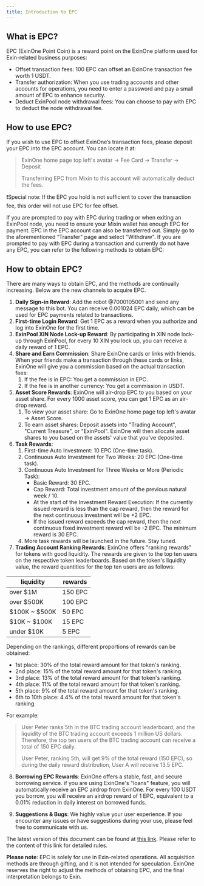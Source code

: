 ```yaml
---
title: Introduction to EPC
---
```


## What is EPC?

EPC (ExinOne Point Coin) is a reward point on the ExinOne platform used for Exin-related business purposes:

- Offset transaction fees: 100 EPC can offset an ExinOne transaction fee worth 1 USDT.
- Transfer authorization: When you use trading accounts and other accounts for operations, you need to enter a password and pay a small amount of EPC to enhance security.
- Deduct ExinPool node withdrawal fees: You can choose to pay with EPC to deduct the node withdrawal fee.

## How to use EPC?

If you wish to use EPC to offset ExinOne’s transaction fees, please deposit your EPC into the EPC account. You can locate it at:

> ExinOne home page top left's avatar -> Fee Card -> Transfer -> Deposit
>
> Transferring EPC from Mixin to this account will automatically deduct the fees.

❗️Special note: If the EPC you hold is not sufficient to cover the transaction fee, this order will not use EPC for fee offset.

If you are prompted to pay with EPC during trading or when exiting an ExinPool node, you need to ensure your Mixin wallet has enough EPC for payment. EPC in the EPC account can also be transferred out. Simply go to the aforementioned “Transfer” page and select "Withdraw". If you are prompted to pay with EPC during a transaction and currently do not have any EPC, you can refer to the following methods to obtain EPC: 

## How to obtain EPC?

There are many ways to obtain EPC, and the methods are continually increasing. Below are the new channels to acquire EPC.

1. **Daily Sign-in Reward**: Add the robot @7000105001 and send any message to this bot. You can receive 0.001024 EPC daily, which can be used for EPC payments related to transactions.
2. **First-time Login Reward**: Get 1 EPC as a reward when you authorize and log into ExinOne for the first time.
3. **ExinPool XIN Node Lock-up Reward**: By participating in XIN node lock-up through ExinPool, for every 10 XIN you lock up, you can receive a daily reward of 1 EPC.
4. **Share and Earn Commission**: Share ExinOne cards or links with friends. When your friends make a transaction through these cards or links, ExinOne will give you a commission based on the actual transaction fees:
   1. If the fee is in EPC: You get a commission in EPC.
   2. If the fee is in another currency: You get a commission in USDT.
5. **Asset Score Rewards**: ExinOne will air-drop EPC to you based on your asset share. For every 1000 asset score, you can get 1 EPC as an air-drop reward.
   1. To view your asset share: Go to ExinOne home page top left's avatar -> Asset Score.
   2. To earn asset shares: Deposit assets into "Trading Account", "Current Treasure", or "ExinPool". ExinOne will then allocate asset shares to you based on the assets' value that you've deposited.
6. **Task Rewards**:
   1. First-time Auto Investment: 10 EPC (One-time task).
   2. Continuous Auto Investment for Two Weeks: 20 EPC (One-time task).
   3. Continuous Auto Investment for Three Weeks or More (Periodic Task):
      - Basic Reward: 30 EPC.
      - Cap Reward: Total investment amount of the previous natural week / 10.
      - At the start of the Investment Reward Execution: If the currently issued reward is less than the cap reward, then the reward for the next continuous investment will be +2 EPC.
      - If the issued reward exceeds the cap reward, then the next continuous fixed investment reward will be -2 EPC. The minimum reward is 30 EPC.
   4. More task rewards will be launched in the future. Stay tuned.
7. **Trading Account Ranking Rewards**: ExinOne offers "ranking rewards" for tokens with good liquidity. The rewards are given to the top ten users on the respective token leaderboards. Based on the token's liquidity value, the reward quantities for the top ten users are as follows: 

| liquidity     | rewards |
| ------------- | ------- |
| over $1M      | 150 EPC |
| over $500K    | 100 EPC |
| $100K ~ $500K | 50 EPC  |
| $10K ~ $100K  | 15 EPC  |
| under $10K    | 5 EPC   |

Depending on the rankings, different proportions of rewards can be obtained:

- 1st place: 30% of the total reward amount for that token's ranking.
- 2nd place: 15% of the total reward amount for that token's ranking.
- 3rd place: 13% of the total reward amount for that token's ranking.
- 4th place: 11% of the total reward amount for that token's ranking.
- 5th place: 9% of the total reward amount for that token's ranking.
- 6th to 10th place: 4.4% of the total reward amount for that token's ranking.

 For example:

> User Peter ranks 5th in the BTC trading account leaderboard, and the liquidity of the BTC trading account exceeds 1 million US dollars. Therefore, the top ten users of the BTC trading account can receive a total of 150 EPC daily.
>
> User Peter, ranking 5th, will get 9% of the total reward (150 EPC), so during the daily reward distribution, User A will receive 13.5 EPC.

8. **Borrowing EPC Rewards**: ExinOne offers a stable, fast, and secure borrowing service. if you are using ExinOne's "loans" feature, you will automatically receive an EPC airdrop from ExinOne. For every 100 USDT you borrow, you will receive an airdrop reward of 1 EPC, equivalent to a 0.01% reduction in daily interest on borrowed funds.

9. **Suggestions & Bugs**: We highly value your user experience. If you encounter any issues or have suggestions during your use, please feel free to communicate with us.



The latest version of this document can be found at [this link](https://support.exinone.com/Features/EPC). Please refer to the content of this link for detailed rules. 

**Please note**: EPC is solely for use in Exin-related operations. All acquisition methods are through gifting, and it is not intended for speculation. ExinOne reserves the right to adjust the methods of obtaining EPC, and the final interpretation belongs to Exin.
